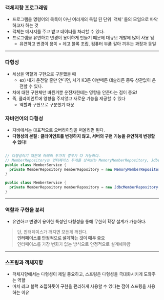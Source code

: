 ### 객체지향 프로그래밍
* 프로그램을 명령어의 목록이 아닌 여러개의 독립 된 단위 '객체' 들의 모임으로 파악하고자 하는 것
* 객체는 메시지를 주고 받고 데이터를 처리할 수 있다.
* 프로그램을 유연하고 변경이 용이하게 만들기 떄문에 대규모 개발에 많이 사용 됨 <br>
  * 유연하고 변경이 용이 = 레고 블록 조립, 컴퓨터 부품 갈아 끼우는 과정과 동일

----

### 다형성
* 세상을 역할과 구현으로 구분했을 때
  * ex) 내가 운전할 줄만 안다면, 차가 K3든 아반떼든 테슬라든 종류 상관없이 운전할 수 있다.
* 차에 대한 구현체만 바뀐거뿐 운전자한테는 영향을 안준다는 점이 중요!
* 즉, 클라이언트에 영향을 주지않고 새로운 기능을 제공할 수 있다 
  * 역할과 구현으로 구분했기 때문

### 자바언어의 다형성
* 자바에서는 대표적으로 오버라이딩을 떠올리면 된다.
* <b>다형성의 본질 : 클라이언트를 변경하지 않고, 서버의 구현 기능을 유연하게 변경할 수 있다!</b>

``` java

// 다형성이기 때문에 아래의 두가지 경우가 다 가능하다.
// MemberRepository는 인터페이스 두개를 상속받는 MemoryMemberRepository, JdbcMemberRepository
public class MemberService {
  private MemberRepository memberRepository = new MemoryMemberRepository();
}

public class MemberService {
  private MemberRepository memberRepository = new JdbcMemberRepository();
}

```

----

### 역할과 구현을 분리
* 유연하고 변경이 용이한 특성인 다형성을 통해 무한히 확장 설계가 가능하다.
 > 단, 인터페이스가 깨지면 모든게 깨진다.<br>
 > <b>인터페이스를 안정적으로 설계하는 것이 매우 중요</b><br>
 > 인터페이스를 가장 변화가 없는 방식으로 안정적으로 설계해야함<br>

----

### 스프링과 객체지향
* 객체지향에서는 다형성이 제일 중요하고, 스프링은 다형성을 극대화시키게 도와주는 역할
* 마치 레고 블럭 조립하듯이 구현을 편리하게 사용할 수 있다는 점이 스프링을 사용하는 이유








